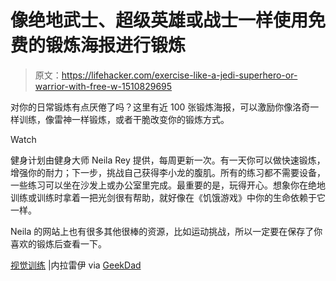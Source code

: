 # 像绝地武士、超级英雄或战士一样使用免费的锻炼海报进行锻炼

> 原文：<https://lifehacker.com/exercise-like-a-jedi-superhero-or-warrior-with-free-w-1510829695>

对你的日常锻炼有点厌倦了吗？这里有近 100 张锻炼海报，可以激励你像洛奇一样训练，像雷神一样锻炼，或者干脆改变你的锻炼方式。

Watch

健身计划由健身大师 Neila Rey 提供，每周更新一次。有一天你可以做快速锻炼，增强你的耐力；下一步，挑战自己获得李小龙的腹肌。所有的练习都不需要设备，一些练习可以坐在沙发上或办公室里完成。最重要的是，玩得开心。想象你在绝地训练或训练时拿着一把光剑很有帮助，就好像在《饥饿游戏》中你的生命依赖于它一样。

Neila 的网站上也有很多其他很棒的资源，比如运动挑战，所以一定要在保存了你喜欢的锻炼后查看一下。

[视觉训练](http://neilarey.com/workouts.html) |内拉雷伊 via [GeekDad](http://geekdad.com/2014/01/keep-resolve-jedi-workout/)
